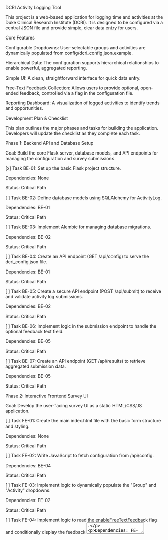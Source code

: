DCRI Activity Logging Tool

This project is a web-based application for logging time and activities at the Duke Clinical Research Institute (DCRI). It is designed to be configured via a central JSON file and provide simple, clear data entry for users.



Core Features

Configurable Dropdowns: User-selectable groups and activities are dynamically populated from config/dcri\_config.json.example.



Hierarchical Data: The configuration supports hierarchical relationships to enable powerful, aggregated reporting.



Simple UI: A clean, straightforward interface for quick data entry.



Free-Text Feedback Collection: Allows users to provide optional, open-ended feedback, controlled via a flag in the configuration file.



Reporting Dashboard: A visualization of logged activities to identify trends and opportunities.



Development Plan \& Checklist

This plan outlines the major phases and tasks for building the application. Developers will update the checklist as they complete each task.



Phase 1: Backend API and Database Setup

Goal: Build the core Flask server, database models, and API endpoints for managing the configuration and survey submissions.



\[x] Task BE-01: Set up the basic Flask project structure.



Dependencies: None



Status: Critical Path



\[ ] Task BE-02: Define database models using SQLAlchemy for ActivityLog.



Dependencies: BE-01



Status: Critical Path



\[ ] Task BE-03: Implement Alembic for managing database migrations.



Dependencies: BE-02



Status: Critical Path



\[ ] Task BE-04: Create an API endpoint (GET /api/config) to serve the dcri\_config.json file.



Dependencies: BE-01



Status: Critical Path



\[ ] Task BE-05: Create a secure API endpoint (POST /api/submit) to receive and validate activity log submissions.



Dependencies: BE-02



Status: Critical Path



\[ ] Task BE-06: Implement logic in the submission endpoint to handle the optional feedback text field.



Dependencies: BE-05



Status: Critical Path



\[ ] Task BE-07: Create an API endpoint (GET /api/results) to retrieve aggregated submission data.



Dependencies: BE-05



Status: Critical Path



Phase 2: Interactive Frontend Survey UI

Goal: Develop the user-facing survey UI as a static HTML/CSS/JS application.



\[ ] Task FE-01: Create the main index.html file with the basic form structure and styling.



Dependencies: None



Status: Critical Path



\[ ] Task FE-02: Write JavaScript to fetch configuration from /api/config.



Dependencies: BE-04



Status: Critical Path



\[ ] Task FE-03: Implement logic to dynamically populate the "Group" and "Activity" dropdowns.



Dependencies: FE-02



Status: Critical Path



\[ ] Task FE-04: Implement logic to read the enableFreeTextFeedback flag and conditionally display the feedback <textarea>.



Dependencies: FE-02



Status: Critical Path



\[ ] Task FE-05: Implement form submission logic to POST data to /api/submit.



Dependencies: BE-05, FE-03, FE-04



Status: Critical Path



\[ ] Task FE-06: Ensure the UI is clean, responsive, and easy to use on both desktop and mobile devices.



Dependencies: FE-01



Status: Critical Path



Phase 3: Reporting Dashboard

Goal: Create a simple web page to visualize the collected data.



\[ ] Task DB-01: Create a new HTML page/template for the dashboard (dashboard.html).



Dependencies: FE-01 (to share structure/styling)



Status: Critical Path



\[ ] Task DB-02: Write JavaScript to fetch aggregated data from the /api/results endpoint.



Dependencies: BE-07



Status: Critical Path



\[ ] Task DB-03: Use a charting library (e.g., Chart.js) to display time allocation by group and activity.



Dependencies: DB-02



Status: Critical Path



\[ ] Task DB-04: Add filters to the dashboard (e.g., filter by group, date range).



Dependencies: DB-03



Status: Optional (Enhancement)



Phase 4: Deployment and Documentation

Goal: Package the application and provide clear instructions for deployment.



\[ ] Task DEP-01: Create a Dockerfile to containerize the Flask backend for easy deployment.



Dependencies: BE-01



Status: Critical Path



\[ ] Task DEP-02: Write clear deployment instructions for setting up the database and running the application.



Dependencies: All previous phases



Status: Critical Path



\[ ] Task DEP-03: Finalize all documentation, ensuring the config.json structure and all API endpoints are clearly described.



Dependencies: All previous phases



Status: Critical Path

